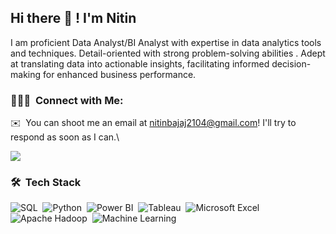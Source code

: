 ## Hi there 👋 ! I'm Nitin 
I am proficient Data Analyst/BI Analyst with expertise in data analytics tools and techniques. 
Detail-oriented with strong problem-solving abilities .
Adept at translating data into actionable insights, facilitating informed decision-making for enhanced business performance.

### 👨🏻‍💻 &nbsp;Connect with Me:

✉️ &nbsp;You can shoot me an email at nitinbajaj2104@gmail.com! I'll try to respond as soon as I can.\

<a href="https://linkedin.com/in/nitinbajaj2104"><img src="https://img.shields.io/badge/-Nitin%20Bajaj-0077B5?style=flat&logo=Linkedin&logoColor=white"/></a>
</p>


### 🛠 &nbsp;Tech Stack

![SQL](https://img.shields.io/badge/-SQL-05122A?style=flat&logo=postgresql)&nbsp;
![Python](https://img.shields.io/badge/-Python-05122A?style=flat&logo=python)&nbsp;
![Power BI](https://img.shields.io/badge/-Power%20BI-05122A?style=flat&logo=power-bi&logoColor=F2C811)&nbsp;
![Tableau](https://img.shields.io/badge/-Tableau-05122A?style=flat&logo=tableau)&nbsp;
![Microsoft Excel](https://img.shields.io/badge/-Microsoft%20Excel-05122A?style=flat&logo=microsoft-excel&logoColor=217346)&nbsp;
![Apache Hadoop](https://img.shields.io/badge/-Apache%20Hadoop-05122A?style=flat&logo=apache-hadoop&logoColor=66CCFF)&nbsp;
![Machine Learning](https://img.shields.io/badge/-Machine%20Learning-05122A?style=flat&logo=tensorflow)&nbsp;



